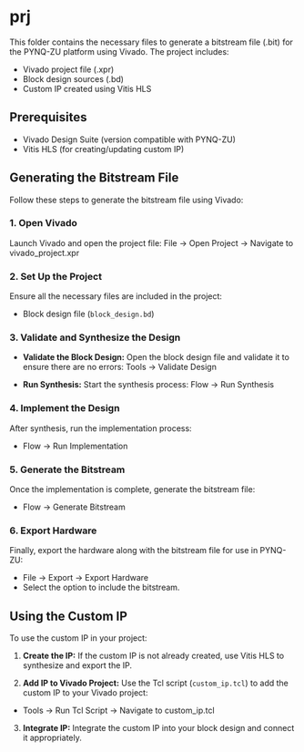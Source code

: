 # prj

This folder contains the necessary files to generate a bitstream file (.bit) for the PYNQ-ZU platform using Vivado. The project includes:
- Vivado project file (.xpr)
- Block design sources (.bd)
- Custom IP created using Vitis HLS


## Prerequisites

- Vivado Design Suite (version compatible with PYNQ-ZU)
- Vitis HLS (for creating/updating custom IP)

## Generating the Bitstream File

Follow these steps to generate the bitstream file using Vivado:

### 1. Open Vivado

Launch Vivado and open the project file:
File -> Open Project -> Navigate to vivado_project.xpr



### 2. Set Up the Project

Ensure all the necessary files are included in the project:
- Block design file (`block_design.bd`)

### 3. Validate and Synthesize the Design

- **Validate the Block Design:**
   Open the block design file and validate it to ensure there are no errors:
   Tools -> Validate Design


- **Run Synthesis:**
   Start the synthesis process:
 Flow -> Run Synthesis


### 4. Implement the Design
After synthesis, run the implementation process:
- Flow -> Run Implementation

### 5. Generate the Bitstream

Once the implementation is complete, generate the bitstream file:
- Flow -> Generate Bitstream


### 6. Export Hardware

Finally, export the hardware along with the bitstream file for use in PYNQ-ZU:
- File -> Export -> Export Hardware
- Select the option to include the bitstream.

## Using the Custom IP

To use the custom IP in your project:

1. **Create the IP:**
   If the custom IP is not already created, use Vitis HLS to synthesize and export the IP.

2. **Add IP to Vivado Project:**
   Use the Tcl script (`custom_ip.tcl`) to add the custom IP to your Vivado project:
- Tools -> Run Tcl Script -> Navigate to custom_ip.tcl

3. **Integrate IP:**
Integrate the custom IP into your block design and connect it appropriately.

